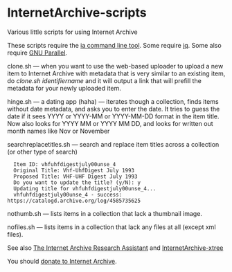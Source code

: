 # InternetArchive-scripts
Various little scripts for using Internet Archive

These scripts require the [ia command line tool](https://archive.org/developers/quick-start-cli.html). Some require [jq](https://jqlang.github.io/jq/). Some also require [GNU Parallel](https://opensource.com/article/18/5/gnu-parallel).

clone.sh — when you want to use the web-based uploader to upload a new item to Internet Archive with metadata that is very similar to an existing item, do _clone.sh identifiername_ and it will output a link that will prefill the metadata for your newly uploaded item.

hinge.sh — a dating app (haha) — iterates though a collection, finds items without date metadata, and asks you to enter the date. It tries to guess the date if it sees YYYY or YYYY-MM or YYYY-MM-DD format in the item title. Now also looks for YYYY MM or YYYY MM DD, and looks for written out month names like Nov or November

searchreplacetitles.sh — search and replace item titles across a collection (or other type of search)
```
  Item ID: vhfuhfdigestjuly00unse_4
  Original Title: Vhf-UhfDigest July 1993
  Proposed Title: VHF-UHF Digest July 1993
  Do you want to update the title? (y/N): y
  Updating title for vhfuhfdigestjuly00unse_4...
  vhfuhfdigestjuly00unse_4 - success: https://catalogd.archive.org/log/4585735625
```

nothumb.sh — lists items in a collection that lack a thumbnail image.

nofiles.sh — lists items in a collection that lack any files at all (except xml files).

See also [The Internet Archive Research Assistant](https://github.com/savetz/tiara) and [InternetArchive-xtree](https://github.com/savetz/InternetArchive-xtree)

You should [donate to Internet Archive](https://archive.org/donate).
